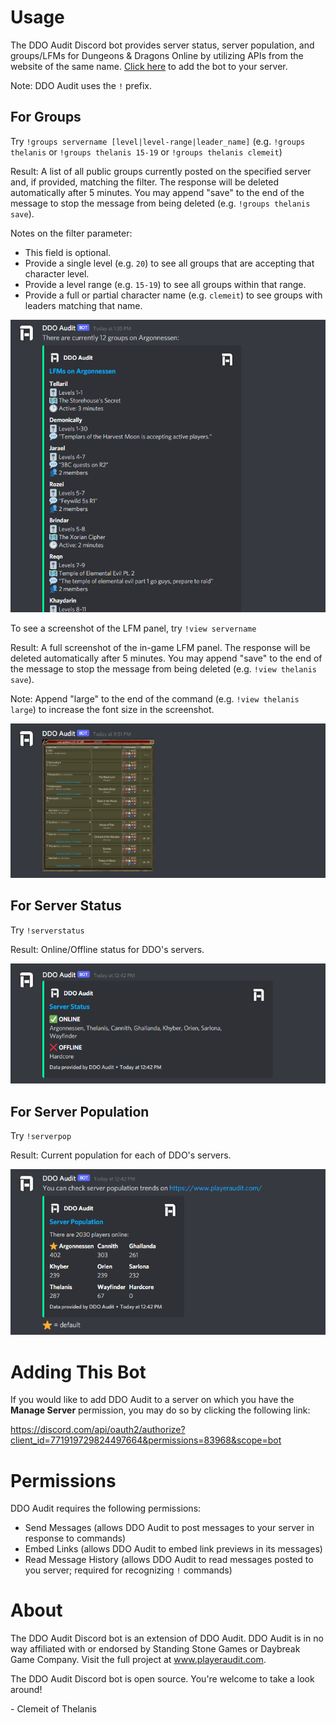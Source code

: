 # Usage

The DDO Audit Discord bot provides server status, server population, and groups/LFMs for Dungeons & Dragons Online by utilizing APIs from the website of the same name. [Click here](https://discord.com/api/oauth2/authorize?client_id=771919729824497664&permissions=83968&scope=bot) to add the bot to your server.

Note: DDO Audit uses the `!` prefix.

## For Groups

Try `!groups servername [level|level-range|leader_name]` (e.g. `!groups thelanis` or `!groups thelanis 15-19` or `!groups thelanis clemeit`)

Result: A list of all public groups currently posted on the specified server and, if provided, matching the filter. The response will be deleted automatically after 5 minutes. You may append "save" to the end of the message to stop the message from being deleted (e.g. `!groups thelanis save`).

Notes on the filter parameter:

-  This field is optional.
-  Provide a single level (e.g. `20`) to see all groups that are accepting that character level.
-  Provide a level range (e.g. `15-19`) to see all groups within that range.
-  Provide a full or partial character name (e.g. `clemeit`) to see groups with leaders matching that name.

![Server Groups](./img/ddo-audit-discord-groups.png)

To see a screenshot of the LFM panel, try `!view servername`

Result: A full screenshot of the in-game LFM panel. The response will be deleted automatically after 5 minutes. You may append "save" to the end of the message to stop the message from being deleted (e.g. `!view thelanis save`).

Note: Append "large" to the end of the command (e.g. `!view thelanis large`) to increase the font size in the screenshot.

![Server Panel](./img/ddo-audit-discord-panel.png)

## For Server Status

Try `!serverstatus`

Result: Online/Offline status for DDO's servers.

![Server Status](./img/ddo-audit-discord-serverstatus.png)

## For Server Population

Try `!serverpop`

Result: Current population for each of DDO's servers.

![Server Population](./img/ddo-audit-discord-serverpop.png)

# Adding This Bot

If you would like to add DDO Audit to a server on which you have the **Manage Server** permission, you may do so by clicking the following link:

https://discord.com/api/oauth2/authorize?client_id=771919729824497664&permissions=83968&scope=bot

# Permissions

DDO Audit requires the following permissions:

-  Send Messages (allows DDO Audit to post messages to your server in response to commands)
-  Embed Links (allows DDO Audit to embed link previews in its messages)
-  Read Message History (allows DDO Audit to read messages posted to you server; required for recognizing `!` commands)

# About

The DDO Audit Discord bot is an extension of DDO Audit. DDO Audit is in no way affiliated with or endorsed by Standing Stone Games or Daybreak Game Company. Visit the full project at www.playeraudit.com.

The DDO Audit Discord bot is open source. You're welcome to take a look around!

\- Clemeit of Thelanis
